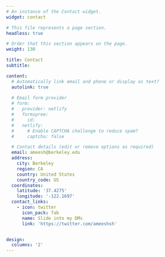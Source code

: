 ```yaml
---
# An instance of the Contact widget.
widget: contact

# This file represents a page section.
headless: true

# Order that this section appears on the page.
weight: 130

title: Contact
subtitle:

content:
  # Automatically link email and phone or display as text?
  autolink: true
  
  # Email form provider
  # form:
  #   provider: netlify
  #   formspree:
  #     id:
  #   netlify:
  #     # Enable CAPTCHA challenge to reduce spam?
  #     captcha: false

  # Contact details (edit or remove options as required)
  email: ameesh@berkeley.edu
  address:
    city: Berkeley
    region: CA
    country: United States
    country_code: US
  coordinates:
    latitude: '37.4275'
    longitude: '-122.1697'
  contact_links:
    - icon: twitter
      icon_pack: fab
      name: Slide into my DMs
      link: 'https://twitter.com/ameeshsh'


design:
  columns: '2'
---
```

